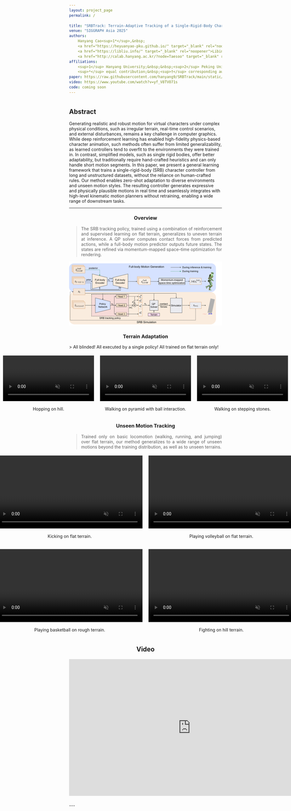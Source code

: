 ```yaml
---
layout: project_page
permalink: /

title: "SRBTrack: Terrain-Adaptive Tracking of a Single-Rigid-Body Character Using Momentum-Mapped Space-Time Optimization"
venue: "SIGGRAPH Asia 2025"
authors:
    Hanyang Cao<sup>1*</sup>,&nbsp;
    <a href="https://heyuanyao-pku.github.io/" target="_blank" rel="noopener">Heyuan Yao</a><sup>2*</sup>,&nbsp;
    <a href="https://libliu.info/" target="_blank" rel="noopener">Libin Liu</a><sup>2</sup>,&nbsp;
    <a href="http://calab.hanyang.ac.kr/?node=Taesoo" target="_blank" rel="noopener">Taesoo Kwon</a><sup>1†</sup>
affiliations:
    <sup>1</sup> Hanyang University;&nbsp;&nbsp;<sup>2</sup> Peking University<br/>
    <sup>*</sup> equal contribution;&nbsp;<sup>†</sup> corresponding author
paper: https://raw.githubusercontent.com/hanyang9/SRBTrack/main/static/paper/saconferencepapers25-15.pdf
video: https://www.youtube.com/watch?v=yf_V8TVO71s
code: coming soon
---
```


<!-- Using HTML to center the abstract -->
<div class="columns is-centered has-text-centered">
    <div class="column is-four-fifths">
        <h2>Abstract</h2>
        <div class="content has-text-justified">
Generating realistic and robust motion for virtual characters under complex physical conditions, such as irregular terrain, real-time control scenarios, and external disturbances, remains a key challenge in computer graphics. While deep reinforcement learning has enabled high-fidelity physics-based character animation, such methods often suffer from limited generalizability, as learned controllers tend to overfit to the environments they were trained in. In contrast, simplified models, such as single rigid bodies, offer better adaptability, but traditionally require hand-crafted heuristics and can only handle short motion segments. In this paper, we present a general learning framework that trains a single-rigid-body (SRB) character controller from long and unstructured datasets, without the reliance on human-crafted rules. Our method enables zero-shot adaptation to diverse environments and unseen motion styles. The resulting controller generates expressive and physically plausible motions in real time and seamlessly integrates with high-level kinematic motion planners without retraining, enabling a wide range of downstream tasks.
        </div>
    </div>
</div>

---

<h3 style="text-align: center;">Overview</h3>
<blockquote style="text-align: justify; text-justify: inter-word;">
    The SRB tracking policy, trained using a combination of reinforcement and supervised learning on flat terrain, generalizes to uneven terrain at inference. A QP solver computes contact forces from predicted actions, while a full-body motion predictor outputs future states. The states are refined via momentum-mapped space–time optimization for rendering.
</blockquote>
<div style="text-align:center;">
    <img src="https://raw.githubusercontent.com/hanyang9/SRBTrack/main/static/image/overview_final.png" alt="overview" width="800">
</div>

<h3 style="text-align: center;">Terrain Adaptation</h3>
> All blinded! All executed by a single policy! All trained on flat terrain only!

<div style="display: flex; justify-content: center; gap: 20px; margin: 20px 0;">
  <div style="text-align:center;">
    <video width="300" controls autoplay muted loop playsinline>
      <source src="https://raw.githubusercontent.com/hanyang9/SRBTrack/main/static/Video/SRB_hill.mp4" type="video/mp4">
    </video>
    <p>Hopping on hill.</p>
  </div>

  <div style="text-align:center;">
    <video width="300" controls autoplay muted loop playsinline>
      <source src="https://raw.githubusercontent.com/hanyang9/SRBTrack/main/static/Video/SRB_pyramid.mp4" type="video/mp4">
    </video>
    <p>Walking on pyramid with ball interaction.</p>
  </div>

  <div style="text-align:center;">
    <video width="300" controls autoplay muted loop playsinline>
      <source src="https://raw.githubusercontent.com/hanyang9/SRBTrack/main/static/Video/SRB_stepping_stones.mp4" type="video/mp4">
    </video>
    <p>Walking on stepping stones.</p>
  </div>

</div>

<h3 style="text-align: center;">Unseen Motion Tracking</h3>
<blockquote style="text-align: justify; text-justify: inter-word;">
    Trained only on basic locomotion (walking, running, and jumping) over flat terrain, our method generalizes to a wide range of unseen motions beyond the training distribution, as well as to unseen terrains.
</blockquote>

<div style="display: flex; justify-content: center; gap: 20px; margin: 20px 0;">

  <div style="text-align:center;">
    <video width="480" controls autoplay muted loop playsinline>
      <source src="https://raw.githubusercontent.com/hanyang9/SRBTrack/main/static/Video/SRB_kick.mp4" type="video/mp4">
    </video>
    <p>Kicking on flat terrain.</p>
  </div>

  <div style="text-align:center;">
    <video width="480" controls autoplay muted loop playsinline>
      <source src="https://raw.githubusercontent.com/hanyang9/SRBTrack/main/static/Video/SRB_volleyball.mp4" type="video/mp4">
    </video>
    <p>Playing volleyball on flat terrain.</p>
  </div>

</div>

<div style="display: flex; justify-content: center; gap: 20px; margin: 20px 0;">

  <div style="text-align:center;">
    <video width="480" controls autoplay muted loop playsinline>
      <source src="https://raw.githubusercontent.com/hanyang9/SRBTrack/main/static/Video/SRB_basketball.mp4" type="video/mp4">
    </video>
    <p>Playing basketball on rough terrain.</p>
  </div>

  <div style="text-align:center;">
    <video width="480" controls autoplay muted loop playsinline>
      <source src="https://raw.githubusercontent.com/hanyang9/SRBTrack/main/static/Video/SRB_fight.mp4" type="video/mp4">
    </video>
    <p>Fighting on hill terrain.</p>
  </div>

</div>

<h2 style="text-align: center;">Video</h2>
<div style="text-align:center; margin: 20px 0;">
  <iframe width="800" height="450" 
          src="https://www.youtube.com/embed/yf_V8TVO71s" 
          title="YouTube video player" 
          frameborder="0" 
          allow="accelerometer; autoplay; clipboard-write; encrypted-media; gyroscope; picture-in-picture; web-share" 
          allowfullscreen>
  </iframe>
</div>
---
